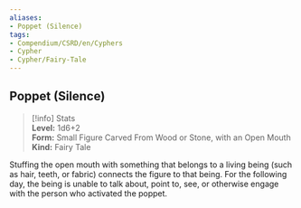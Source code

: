 ```yaml
---
aliases:
- Poppet (Silence)
tags:
- Compendium/CSRD/en/Cyphers
- Cypher
- Cypher/Fairy-Tale
---
```


  
## Poppet (Silence)  
>[!info] Stats  
> **Level:** 1d6+2  
> **Form:** Small Figure Carved From Wood or Stone, with an Open Mouth  
> **Kind:** Fairy Tale
  
Stuffing the open mouth with something that belongs to a living being (such as hair, teeth, or fabric) connects the figure to that being. For the following day, the being is unable to talk about, point to, see, or otherwise engage with the person who activated the poppet.